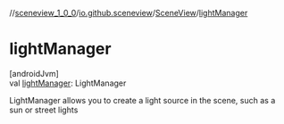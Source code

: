 //[sceneview_1_0_0](../../../index.md)/[io.github.sceneview](../index.md)/[SceneView](index.md)/[lightManager](light-manager.md)

# lightManager

[androidJvm]\
val [lightManager](light-manager.md): LightManager

LightManager allows you to create a light source in the scene, such as a sun or street lights

